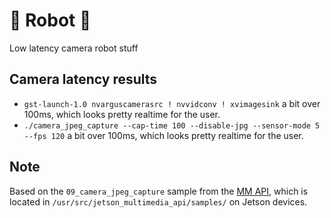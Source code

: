 # 🤖 Robot 🤖

Low latency camera robot stuff

## Camera latency results
- `gst-launch-1.0 nvarguscamerasrc ! nvvidconv ! xvimagesink` a bit over 100ms, which looks pretty realtime for the user.
- `./camera_jpeg_capture --cap-time 100 --disable-jpg --sensor-mode 5 --fps 120` a bit over 100ms, which looks pretty realtime for the user.

## Note
Based on the `09_camera_jpeg_capture` sample from the [MM API](https://docs.nvidia.com/jetson/jetpack/introduction/index.html#samples), which is located in `/usr/src/jetson_multimedia_api/samples/` on Jetson devices.
